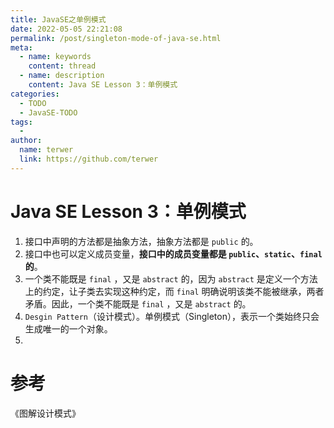 ```yaml
---
title: JavaSE之单例模式
date: 2022-05-05 22:21:08
permalink: /post/singleton-mode-of-java-se.html
meta:
  - name: keywords
    content: thread
  - name: description
    content: Java SE Lesson 3：单例模式
categories:
  - TODO
  - JavaSE-TODO
tags:
  - 
author: 
  name: terwer
  link: https://github.com/terwer
---
```

# Java SE Lesson 3：单例模式

1. 接口中声明的方法都是抽象方法，抽象方法都是 `public` 的。
2. 接口中也可以定义成员变量，**接口中的成员变量都是 `public`、`static`、`final`的**。
3. 一个类不能既是 `final` ，又是 `abstract` 的，因为 `abstract` 是定义一个方法上的约定，让子类去实现这种约定，而 `final` 明确说明该类不能被继承，两者矛盾。因此，一个类不能既是 `final` ，又是 `abstract` 的。
4. `Desgin Pattern`（设计模式）。单例模式（Singleton），表示一个类始终只会生成唯一的一个对象。
5. 

# 参考

《图解设计模式》